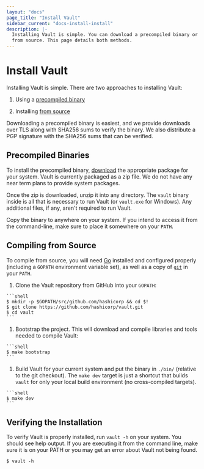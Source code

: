 ```yaml
---
layout: "docs"
page_title: "Install Vault"
sidebar_current: "docs-install-install"
description: |-
  Installing Vault is simple. You can download a precompiled binary or compile
  from source. This page details both methods.
---
```


# Install Vault

Installing Vault is simple. There are two approaches to installing Vault:

1. Using a [precompiled binary](#precompiled-binaries)

1. Installing [from source](#compiling-from-source)

Downloading a precompiled binary is easiest, and we provide downloads over TLS
along with SHA256 sums to verify the binary. We also distribute a PGP signature
with the SHA256 sums that can be verified.

## Precompiled Binaries

To install the precompiled binary, [download](/downloads.html) the appropriate
package for your system. Vault is currently packaged as a zip file. We do not
have any near term plans to provide system packages.

Once the zip is downloaded, unzip it into any directory. The `vault` binary
inside is all that is necessary to run Vault (or `vault.exe` for Windows). Any
additional files, if any, aren't required to run Vault.

Copy the binary to anywhere on your system. If you intend to access it from the
command-line, make sure to place it somewhere on your `PATH`.

## Compiling from Source

To compile from source, you will need [Go](https://golang.org) installed and
configured properly (including a `GOPATH` environment variable set), as well
as a copy of [`git`](https://www.git-scm.com/) in your `PATH`.

  1. Clone the Vault repository from GitHub into your `GOPATH`:

    ```shell
    $ mkdir -p $GOPATH/src/github.com/hashicorp && cd $!
    $ git clone https://github.com/hashicorp/vault.git
    $ cd vault
    ```

  1. Bootstrap the project. This will download and compile libraries and tools
  needed to compile Vault:

    ```shell
    $ make bootstrap
    ```

  1. Build Vault for your current system and put the
  binary in `./bin/` (relative to the git checkout). The `make dev` target is
  just a shortcut that builds `vault` for only your local build environment (no
  cross-compiled targets).

    ```shell
    $ make dev
    ```

## Verifying the Installation

To verify Vault is properly installed, run `vault -h` on your system. You should
see help output. If you are executing it from the command line, make sure it is
on your PATH or you may get an error about Vault not being found.

```shell
$ vault -h
```
